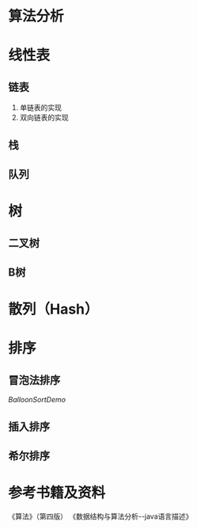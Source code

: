 
# 算法分析


# 线性表




## 链表

1. 单链表的实现
2. 双向链表的实现

## 栈


## 队列


# 树

## 二叉树

## B树



# 散列（Hash）



# 排序

## 冒泡法排序

*BalloonSortDemo*


## 插入排序

## 希尔排序




# 参考书籍及资料
《算法》（第四版）
《数据结构与算法分析--java语言描述》
